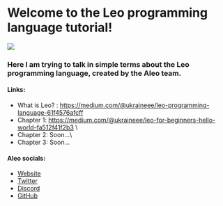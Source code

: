 # Welcome to the Leo programming language tutorial! 
![](https://repository-images.githubusercontent.com/246203444/d9a80b40-54f6-4618-8c5b-7c9f4128dda7)

### Here I am trying to talk in simple terms about the Leo programming language, created by the Aleo team. 

#### Links:    
- What is Leo? : https://medium.com/@ukraineee/leo-programming-language-61f4576afcff   
- Chapter 1: https://medium.com/@ukraineee/leo-for-beginners-hello-world-fa512f41f2b3 \
- Chapter 2: Soon...\
- Chapter 3: Soon...

#### **Aleo socials**: 

- [Website](https://aleo.org/)    
- [Twitter](https://twitter.com/AleoHQ)    
- [Discord](https://discord.gg/aleo)    
- [GitHub](https://github.com/AleoHQ)